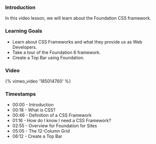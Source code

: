 ### Introduction

In this video lesson, we will learn about the Foundation CSS framework.


### Learning Goals

* Learn about CSS Frameworks and what they provide us as Web Developers.
* Take a tour of the Foundation 6 framework.
* Create a Top Bar using Foundation.


### Video

{% vimeo_video '185014760' %}


### Timestamps

* 00:00 - Introduction
* 00:18 - What is CSS?
* 00:46 - Definition of a CSS Framework
* 01:16 - How do I know I need a CSS Framework?
* 02:55 - Overview for Foundation for Sites
* 05:05 - The 12-Column Grid
* 06:12 - Create a Top Bar
